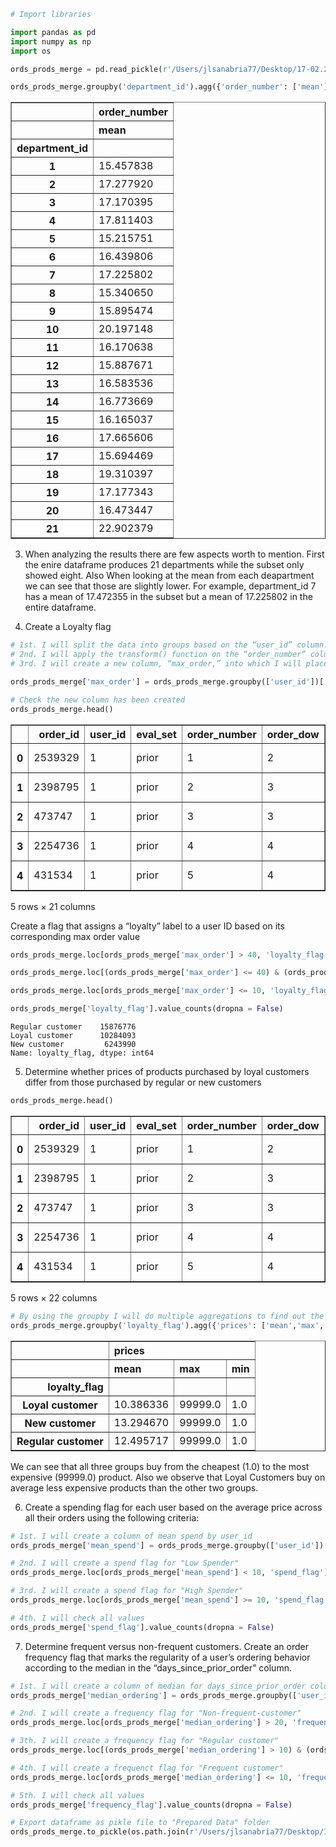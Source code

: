 ```python
# Import libraries

import pandas as pd
import numpy as np
import os
```


```python
ords_prods_merge = pd.read_pickle(r'/Users/jlsanabria77/Desktop/17-02.2021 Instacat Basket Analysis 3/02 Data/Prepared Data/ords_prods_merge.pkl')
```


```python
ords_prods_merge.groupby('department_id').agg({'order_number': ['mean']})
```




<div>
<style scoped>
    .dataframe tbody tr th:only-of-type {
        vertical-align: middle;
    }

    .dataframe tbody tr th {
        vertical-align: top;
    }

    .dataframe thead tr th {
        text-align: left;
    }

    .dataframe thead tr:last-of-type th {
        text-align: right;
    }
</style>
<table border="1" class="dataframe">
  <thead>
    <tr>
      <th></th>
      <th>order_number</th>
    </tr>
    <tr>
      <th></th>
      <th>mean</th>
    </tr>
    <tr>
      <th>department_id</th>
      <th></th>
    </tr>
  </thead>
  <tbody>
    <tr>
      <th>1</th>
      <td>15.457838</td>
    </tr>
    <tr>
      <th>2</th>
      <td>17.277920</td>
    </tr>
    <tr>
      <th>3</th>
      <td>17.170395</td>
    </tr>
    <tr>
      <th>4</th>
      <td>17.811403</td>
    </tr>
    <tr>
      <th>5</th>
      <td>15.215751</td>
    </tr>
    <tr>
      <th>6</th>
      <td>16.439806</td>
    </tr>
    <tr>
      <th>7</th>
      <td>17.225802</td>
    </tr>
    <tr>
      <th>8</th>
      <td>15.340650</td>
    </tr>
    <tr>
      <th>9</th>
      <td>15.895474</td>
    </tr>
    <tr>
      <th>10</th>
      <td>20.197148</td>
    </tr>
    <tr>
      <th>11</th>
      <td>16.170638</td>
    </tr>
    <tr>
      <th>12</th>
      <td>15.887671</td>
    </tr>
    <tr>
      <th>13</th>
      <td>16.583536</td>
    </tr>
    <tr>
      <th>14</th>
      <td>16.773669</td>
    </tr>
    <tr>
      <th>15</th>
      <td>16.165037</td>
    </tr>
    <tr>
      <th>16</th>
      <td>17.665606</td>
    </tr>
    <tr>
      <th>17</th>
      <td>15.694469</td>
    </tr>
    <tr>
      <th>18</th>
      <td>19.310397</td>
    </tr>
    <tr>
      <th>19</th>
      <td>17.177343</td>
    </tr>
    <tr>
      <th>20</th>
      <td>16.473447</td>
    </tr>
    <tr>
      <th>21</th>
      <td>22.902379</td>
    </tr>
  </tbody>
</table>
</div>



3. When analyzing the results there are few aspects worth to mention. First the enire dataframe produces 21 departments while the subset only showed eight. Also When looking at the mean from each deapartment we can see that those are slightly lower. For example, department_id 7 has a mean of 17.472355 in the subset but a mean of 17.225802 in the entire dataframe.

2. Create a Loyalty flag


```python
# 1st. I will split the data into groups based on the “user_id” column.
# 2nd. I will apply the transform() function on the “order_number” column to generate the maximum orders for each user.
# 3rd. I will create a new column, “max_order,” into which I will place the results of the aggregation.

ords_prods_merge['max_order'] = ords_prods_merge.groupby(['user_id'])['order_number'].transform(np.max)
```


```python
# Check the new column has been created
ords_prods_merge.head()
```




<div>
<style scoped>
    .dataframe tbody tr th:only-of-type {
        vertical-align: middle;
    }

    .dataframe tbody tr th {
        vertical-align: top;
    }

    .dataframe thead th {
        text-align: right;
    }
</style>
<table border="1" class="dataframe">
  <thead>
    <tr style="text-align: right;">
      <th></th>
      <th>order_id</th>
      <th>user_id</th>
      <th>eval_set</th>
      <th>order_number</th>
      <th>order_dow</th>
      <th>order_hour_of_day</th>
      <th>days_since_prior_order</th>
      <th>product_id</th>
      <th>add_to_cart_order</th>
      <th>reordered</th>
      <th>...</th>
      <th>product_name</th>
      <th>aisle_id</th>
      <th>department_id</th>
      <th>prices</th>
      <th>_merge</th>
      <th>price_range_loc</th>
      <th>busiest_day</th>
      <th>busiest_days</th>
      <th>busiest_period_of_day</th>
      <th>max_order</th>
    </tr>
  </thead>
  <tbody>
    <tr>
      <th>0</th>
      <td>2539329</td>
      <td>1</td>
      <td>prior</td>
      <td>1</td>
      <td>2</td>
      <td>8</td>
      <td>NaN</td>
      <td>196</td>
      <td>1</td>
      <td>0</td>
      <td>...</td>
      <td>Soda</td>
      <td>77</td>
      <td>7</td>
      <td>9.0</td>
      <td>both</td>
      <td>Mid-range product</td>
      <td>Regularly busy</td>
      <td>Regularly busy</td>
      <td>Average Orders</td>
      <td>10</td>
    </tr>
    <tr>
      <th>1</th>
      <td>2398795</td>
      <td>1</td>
      <td>prior</td>
      <td>2</td>
      <td>3</td>
      <td>7</td>
      <td>15.0</td>
      <td>196</td>
      <td>1</td>
      <td>1</td>
      <td>...</td>
      <td>Soda</td>
      <td>77</td>
      <td>7</td>
      <td>9.0</td>
      <td>both</td>
      <td>Mid-range product</td>
      <td>Slowest day</td>
      <td>Slowest days</td>
      <td>Average Orders</td>
      <td>10</td>
    </tr>
    <tr>
      <th>2</th>
      <td>473747</td>
      <td>1</td>
      <td>prior</td>
      <td>3</td>
      <td>3</td>
      <td>12</td>
      <td>21.0</td>
      <td>196</td>
      <td>1</td>
      <td>1</td>
      <td>...</td>
      <td>Soda</td>
      <td>77</td>
      <td>7</td>
      <td>9.0</td>
      <td>both</td>
      <td>Mid-range product</td>
      <td>Slowest day</td>
      <td>Slowest days</td>
      <td>Most Orders</td>
      <td>10</td>
    </tr>
    <tr>
      <th>3</th>
      <td>2254736</td>
      <td>1</td>
      <td>prior</td>
      <td>4</td>
      <td>4</td>
      <td>7</td>
      <td>29.0</td>
      <td>196</td>
      <td>1</td>
      <td>1</td>
      <td>...</td>
      <td>Soda</td>
      <td>77</td>
      <td>7</td>
      <td>9.0</td>
      <td>both</td>
      <td>Mid-range product</td>
      <td>Slowest day</td>
      <td>Slowest days</td>
      <td>Average Orders</td>
      <td>10</td>
    </tr>
    <tr>
      <th>4</th>
      <td>431534</td>
      <td>1</td>
      <td>prior</td>
      <td>5</td>
      <td>4</td>
      <td>15</td>
      <td>28.0</td>
      <td>196</td>
      <td>1</td>
      <td>1</td>
      <td>...</td>
      <td>Soda</td>
      <td>77</td>
      <td>7</td>
      <td>9.0</td>
      <td>both</td>
      <td>Mid-range product</td>
      <td>Slowest day</td>
      <td>Slowest days</td>
      <td>Most Orders</td>
      <td>10</td>
    </tr>
  </tbody>
</table>
<p>5 rows × 21 columns</p>
</div>



Create a flag that assigns a “loyalty” label to a user ID based on its corresponding max order value


```python
ords_prods_merge.loc[ords_prods_merge['max_order'] > 40, 'loyalty_flag'] = 'Loyal customer'
```


```python
ords_prods_merge.loc[(ords_prods_merge['max_order'] <= 40) & (ords_prods_merge['max_order'] > 10), 'loyalty_flag'] = 'Regular customer'
```


```python
ords_prods_merge.loc[ords_prods_merge['max_order'] <= 10, 'loyalty_flag'] = 'New customer'
```


```python
ords_prods_merge['loyalty_flag'].value_counts(dropna = False)
```




    Regular customer    15876776
    Loyal customer      10284093
    New customer         6243990
    Name: loyalty_flag, dtype: int64



5. Determine whether prices of products purchased by loyal customers differ from those purchased by regular or new customers


```python
ords_prods_merge.head()
```




<div>
<style scoped>
    .dataframe tbody tr th:only-of-type {
        vertical-align: middle;
    }

    .dataframe tbody tr th {
        vertical-align: top;
    }

    .dataframe thead th {
        text-align: right;
    }
</style>
<table border="1" class="dataframe">
  <thead>
    <tr style="text-align: right;">
      <th></th>
      <th>order_id</th>
      <th>user_id</th>
      <th>eval_set</th>
      <th>order_number</th>
      <th>order_dow</th>
      <th>order_hour_of_day</th>
      <th>days_since_prior_order</th>
      <th>product_id</th>
      <th>add_to_cart_order</th>
      <th>reordered</th>
      <th>...</th>
      <th>aisle_id</th>
      <th>department_id</th>
      <th>prices</th>
      <th>_merge</th>
      <th>price_range_loc</th>
      <th>busiest_day</th>
      <th>busiest_days</th>
      <th>busiest_period_of_day</th>
      <th>max_order</th>
      <th>loyalty_flag</th>
    </tr>
  </thead>
  <tbody>
    <tr>
      <th>0</th>
      <td>2539329</td>
      <td>1</td>
      <td>prior</td>
      <td>1</td>
      <td>2</td>
      <td>8</td>
      <td>NaN</td>
      <td>196</td>
      <td>1</td>
      <td>0</td>
      <td>...</td>
      <td>77</td>
      <td>7</td>
      <td>9.0</td>
      <td>both</td>
      <td>Mid-range product</td>
      <td>Regularly busy</td>
      <td>Regularly busy</td>
      <td>Average Orders</td>
      <td>10</td>
      <td>New customer</td>
    </tr>
    <tr>
      <th>1</th>
      <td>2398795</td>
      <td>1</td>
      <td>prior</td>
      <td>2</td>
      <td>3</td>
      <td>7</td>
      <td>15.0</td>
      <td>196</td>
      <td>1</td>
      <td>1</td>
      <td>...</td>
      <td>77</td>
      <td>7</td>
      <td>9.0</td>
      <td>both</td>
      <td>Mid-range product</td>
      <td>Slowest day</td>
      <td>Slowest days</td>
      <td>Average Orders</td>
      <td>10</td>
      <td>New customer</td>
    </tr>
    <tr>
      <th>2</th>
      <td>473747</td>
      <td>1</td>
      <td>prior</td>
      <td>3</td>
      <td>3</td>
      <td>12</td>
      <td>21.0</td>
      <td>196</td>
      <td>1</td>
      <td>1</td>
      <td>...</td>
      <td>77</td>
      <td>7</td>
      <td>9.0</td>
      <td>both</td>
      <td>Mid-range product</td>
      <td>Slowest day</td>
      <td>Slowest days</td>
      <td>Most Orders</td>
      <td>10</td>
      <td>New customer</td>
    </tr>
    <tr>
      <th>3</th>
      <td>2254736</td>
      <td>1</td>
      <td>prior</td>
      <td>4</td>
      <td>4</td>
      <td>7</td>
      <td>29.0</td>
      <td>196</td>
      <td>1</td>
      <td>1</td>
      <td>...</td>
      <td>77</td>
      <td>7</td>
      <td>9.0</td>
      <td>both</td>
      <td>Mid-range product</td>
      <td>Slowest day</td>
      <td>Slowest days</td>
      <td>Average Orders</td>
      <td>10</td>
      <td>New customer</td>
    </tr>
    <tr>
      <th>4</th>
      <td>431534</td>
      <td>1</td>
      <td>prior</td>
      <td>5</td>
      <td>4</td>
      <td>15</td>
      <td>28.0</td>
      <td>196</td>
      <td>1</td>
      <td>1</td>
      <td>...</td>
      <td>77</td>
      <td>7</td>
      <td>9.0</td>
      <td>both</td>
      <td>Mid-range product</td>
      <td>Slowest day</td>
      <td>Slowest days</td>
      <td>Most Orders</td>
      <td>10</td>
      <td>New customer</td>
    </tr>
  </tbody>
</table>
<p>5 rows × 22 columns</p>
</div>




```python
# By using the groupby I will do multiple aggregations to find out the maximum, minimum and average price of products bought by these three type of customers
ords_prods_merge.groupby('loyalty_flag').agg({'prices': ['mean','max','min']})
```




<div>
<style scoped>
    .dataframe tbody tr th:only-of-type {
        vertical-align: middle;
    }

    .dataframe tbody tr th {
        vertical-align: top;
    }

    .dataframe thead tr th {
        text-align: left;
    }

    .dataframe thead tr:last-of-type th {
        text-align: right;
    }
</style>
<table border="1" class="dataframe">
  <thead>
    <tr>
      <th></th>
      <th colspan="3" halign="left">prices</th>
    </tr>
    <tr>
      <th></th>
      <th>mean</th>
      <th>max</th>
      <th>min</th>
    </tr>
    <tr>
      <th>loyalty_flag</th>
      <th></th>
      <th></th>
      <th></th>
    </tr>
  </thead>
  <tbody>
    <tr>
      <th>Loyal customer</th>
      <td>10.386336</td>
      <td>99999.0</td>
      <td>1.0</td>
    </tr>
    <tr>
      <th>New customer</th>
      <td>13.294670</td>
      <td>99999.0</td>
      <td>1.0</td>
    </tr>
    <tr>
      <th>Regular customer</th>
      <td>12.495717</td>
      <td>99999.0</td>
      <td>1.0</td>
    </tr>
  </tbody>
</table>
</div>



We can see that all three groups buy from the cheapest (1.0) to the most expensive (99999.0) product. 
Also we observe that Loyal Customers buy on average less expensive products than the other two groups. 

6. Create a spending flag for each user based on the average price across all their orders using the following criteria:


```python
# 1st. I will create a column of mean spend by user_id
ords_prods_merge['mean_spend'] = ords_prods_merge.groupby(['user_id'])['prices'].transform(np.mean)
```


```python
# 2nd. I will create a spend flag for "Low Spender"
ords_prods_merge.loc[ords_prods_merge['mean_spend'] < 10, 'spend_flag'] = 'Low Spender'
```


```python
# 3rd. I will create a spend flag for "High Spender"
ords_prods_merge.loc[ords_prods_merge['mean_spend'] >= 10, 'spend_flag'] = 'High Spender'
```


```python
# 4th. I will check all values 
ords_prods_merge['spend_flag'].value_counts(dropna = False)
```

7. Determine frequent versus non-frequent customers. Create an order frequency flag that marks the regularity of a user’s ordering behavior according to the median in the “days_since_prior_order” column.


```python
# 1st. I will create a column of median for days_since_prior_order column
ords_prods_merge['median_ordering'] = ords_prods_merge.groupby(['user_id'])['days_since_prior_order'].transform(np.median)
```


```python
# 2nd. I will create a frequency flag for "Non-frequent-customer"
ords_prods_merge.loc[ords_prods_merge['median_ordering'] > 20, 'frequency_flag'] = 'Non-frequent customer'
```


```python
# 3th. I will create a frequency flag for "Regular customer"
ords_prods_merge.loc[(ords_prods_merge['median_ordering'] > 10) & (ords_prods_merge['median_ordering'] <= 20), 'frequency_flag'] = 'Regular customer'
```


```python
# 4th. I will create a frequenct flag for "Frequent customer"
ords_prods_merge.loc[ords_prods_merge['median_ordering'] <= 10, 'frequency_flag'] = 'Frequent customer'
```


```python
# 5th. I will check all values
ords_prods_merge['frequency_flag'].value_counts(dropna = False)
```


```python
# Export dataframe as pikle file to "Prepared Data" folder
ords_prods_merge.to_pickle(os.path.join(r'/Users/jlsanabria77/Desktop/17-02.2021 Instacat Basket Analysis 3/02 Data/Prepared Data/ords_prods_merge.pkl'))
```
